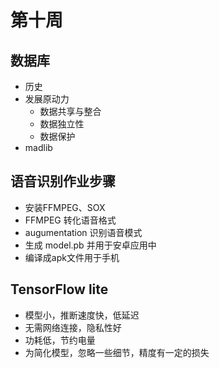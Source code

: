 # 第十周
## 数据库
* 历史
* 发展原动力
  * 数据共享与整合
  * 数据独立性
  * 数据保护
* madlib
## 语音识别作业步骤
* 安装FFMPEG、SOX
* FFMPEG 转化语音格式
* augumentation 识别语音模式
* 生成 model.pb 并用于安卓应用中
* 编译成apk文件用于手机
## TensorFlow lite
* 模型小，推断速度快，低延迟
* 无需网络连接，隐私性好
* 功耗低，节约电量
* 为简化模型，忽略一些细节，精度有一定的损失